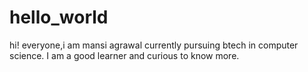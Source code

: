 # hello_world
hi! everyone,i am mansi agrawal currently pursuing btech in computer science.
I am a good learner and curious to know more.
